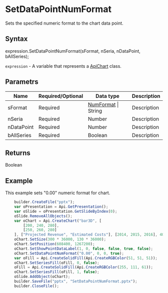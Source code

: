 # SetDataPointNumFormat

Sets the specified numeric format to the chart data point.

## Syntax

expression.SetDataPointNumFormat(sFormat, nSeria, nDataPoint, bAllSeries);

`expression` - A variable that represents a [ApiChart](../ApiChart.md) class.

## Parametrs

| **Name** | **Required/Optional** | **Data type** | **Description** |
| ------------- | ------------- | ------------- | ------------- |
| sFormat | Required | [NumFormat](../../../Enumerations/NumFormat.md) &#124; String | Description |
| nSeria | Required | Number | Description |
| nDataPoint | Required | Number | Description |
| bAllSeries | Required | Boolean | Description |

## Returns

Boolean

## Example

This example sets "0.00" numeric format for chart.

```javascript
	builder.CreateFile("pptx");
	var oPresentation = Api.GetPresentation();
	var oSlide = oPresentation.GetSlideByIndex(0);
	oSlide.RemoveAllObjects();
	var oChart = Api.CreateChart("bar3D", [
		[200, 240, 280],
		[250, 260, 280]
	], ["Projected Revenue", "Estimated Costs"], [2014, 2015, 2016], 4051300, 2347595, 24, ["0", "0.00"]);
	oChart.SetSize(300 * 36000, 130 * 36000);
	oChart.SetPosition(608400, 1267200);
	oChart.SetShowPointDataLabel(1, 0, false, false, true, false);
	oChart.SetDataPointNumFormat("0.00", 0, 0, true);
	var oFill = Api.CreateSolidFill(Api.CreateRGBColor(51, 51, 51));
	oChart.SetSeriesFill(oFill, 0, false);
	oFill = Api.CreateSolidFill(Api.CreateRGBColor(255, 111, 61));
	oChart.SetSeriesFill(oFill, 1, false);
	oSlide.AddObject(oChart);
	builder.SaveFile("pptx", "SetDataPointNumFormat.pptx");
	builder.CloseFile();
```